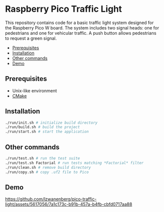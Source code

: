 # Raspberry Pico Traffic Light

This repository contains code for a basic traffic light system designed for the Raspberry Pico W board. The system includes two signal heads: one for pedestrians and one for vehicular traffic. A push button allows pedestrians to request a green signal.

- [Prerequisites](#preqrequisites)
- [Installation](#installation)
- [Other commands](#other-commands)
- [Demo](#other-commands)

## Prerequisites

- Unix-like environment
- [CMake](https://cmake.org/)

## Installation

```.sh
./run/init.sh # initialize build directory
./run/build.sh # build the project
./run/start.sh # start the application
```

## Other commands

```.sh
./run/test.sh # run the test suite
./run/test.sh Factorial # run tests matching *Factorial* filter
./run/clean.sh # remove build directory
./run/copy.sh # copy .uf2 file to Pico
```

## Demo

https://github.com/lzwanenberg/pico-traffic-light/assets/5617056/7a1c173c-b91b-457a-b4fb-cbfd0717aa88
